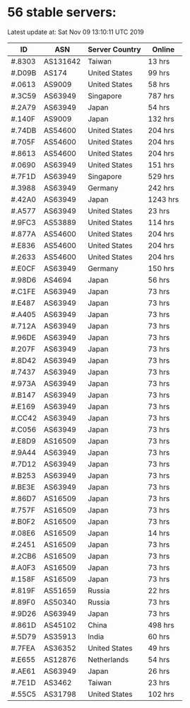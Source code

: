 # 56 stable servers:

Latest update at: Sat Nov 09 13:10:11 UTC 2019

| ID | ASN | Server Country | Online |
| -- | --- | -------------- | ------ |
| #.8303 | AS131642 | Taiwan | 13 hrs |
| #.D09B | AS174 | United States | 99 hrs |
| #.0613 | AS9009 | United States | 58 hrs |
| #.3C59 | AS63949 | Singapore | 787 hrs |
| #.2A79 | AS63949 | Japan | 54 hrs |
| #.140F | AS9009 | Japan | 132 hrs |
| #.74DB | AS54600 | United States | 204 hrs |
| #.705F | AS54600 | United States | 204 hrs |
| #.8613 | AS54600 | United States | 204 hrs |
| #.0690 | AS63949 | United States | 151 hrs |
| #.7F1D | AS63949 | Singapore | 529 hrs |
| #.3988 | AS63949 | Germany | 242 hrs |
| #.42A0 | AS63949 | Japan | 1243 hrs |
| #.A577 | AS63949 | United States | 23 hrs |
| #.9FC3 | AS53889 | United States | 114 hrs |
| #.877A | AS54600 | United States | 204 hrs |
| #.E836 | AS54600 | United States | 204 hrs |
| #.2633 | AS54600 | United States | 204 hrs |
| #.E0CF | AS63949 | Germany | 150 hrs |
| #.98D6 | AS4694 | Japan | 56 hrs |
| #.C1FE | AS63949 | Japan | 73 hrs |
| #.E487 | AS63949 | Japan | 73 hrs |
| #.A405 | AS63949 | Japan | 73 hrs |
| #.712A | AS63949 | Japan | 73 hrs |
| #.96DE | AS63949 | Japan | 73 hrs |
| #.207F | AS63949 | Japan | 73 hrs |
| #.8D42 | AS63949 | Japan | 73 hrs |
| #.7437 | AS63949 | Japan | 73 hrs |
| #.973A | AS63949 | Japan | 73 hrs |
| #.B147 | AS63949 | Japan | 73 hrs |
| #.E169 | AS63949 | Japan | 73 hrs |
| #.CC42 | AS63949 | Japan | 73 hrs |
| #.C056 | AS63949 | Japan | 73 hrs |
| #.E8D9 | AS16509 | Japan | 73 hrs |
| #.9A44 | AS63949 | Japan | 73 hrs |
| #.7D12 | AS63949 | Japan | 73 hrs |
| #.B253 | AS63949 | Japan | 73 hrs |
| #.BE3E | AS63949 | Japan | 73 hrs |
| #.86D7 | AS16509 | Japan | 73 hrs |
| #.757F | AS16509 | Japan | 73 hrs |
| #.B0F2 | AS16509 | Japan | 73 hrs |
| #.08E6 | AS16509 | Japan | 14 hrs |
| #.2451 | AS16509 | Japan | 73 hrs |
| #.2CB6 | AS16509 | Japan | 73 hrs |
| #.A0F3 | AS16509 | Japan | 73 hrs |
| #.158F | AS16509 | Japan | 73 hrs |
| #.819F | AS51659 | Russia | 22 hrs |
| #.89F0 | AS50340 | Russia | 73 hrs |
| #.9D26 | AS63949 | Japan | 73 hrs |
| #.861D | AS45102 | China | 498 hrs |
| #.5D79 | AS35913 | India | 60 hrs |
| #.7FEA | AS36352 | United States | 49 hrs |
| #.E655 | AS12876 | Netherlands | 54 hrs |
| #.AE61 | AS63949 | Japan | 26 hrs |
| #.7E1D | AS3462 | Taiwan | 23 hrs |
| #.55C5 | AS31798 | United States | 102 hrs |

